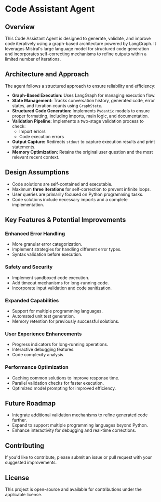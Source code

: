 # Code Assistant Agent

## Overview
This Code Assistant Agent is designed to generate, validate, and improve code iteratively using a graph-based architecture powered by LangGraph. It leverages Mistral's large language model for structured code generation and incorporates self-correcting mechanisms to refine outputs within a limited number of iterations.

## Architecture and Approach
The agent follows a structured approach to ensure reliability and efficiency:
- **Graph-Based Execution:** Uses LangGraph for managing execution flow.
- **State Management:** Tracks conversation history, generated code, error states, and iteration counts using `GraphState`.
- **Structured Code Generation:** Implements `Pydantic` models to ensure proper formatting, including imports, main logic, and documentation.
- **Validation Pipeline:** Implements a two-stage validation process to check:
  - Import errors
  - Code execution errors
- **Output Capture:** Redirects `stdout` to capture execution results and print statements.
- **Memory Optimization:** Retains the original user question and the most relevant recent context.

## Design Assumptions
- Code solutions are self-contained and executable.
- Maximum **three iterations** for self-correction to prevent infinite loops.
- User queries are primarily focused on Python programming tasks.
- Code solutions include necessary imports and a complete implementation.

## Key Features & Potential Improvements

### Enhanced Error Handling
- More granular error categorization.
- Implement strategies for handling different error types.
- Syntax validation before execution.

### Safety and Security
- Implement sandboxed code execution.
- Add timeout mechanisms for long-running code.
- Incorporate input validation and code sanitization.

### Expanded Capabilities
- Support for multiple programming languages.
- Automated unit test generation.
- Memory retention for previously successful solutions.

### User Experience Enhancements
- Progress indicators for long-running operations.
- Interactive debugging features.
- Code complexity analysis.

### Performance Optimization
- Caching common solutions to improve response time.
- Parallel validation checks for faster execution.
- Optimized model prompting for improved efficiency.

## Future Roadmap
- Integrate additional validation mechanisms to refine generated code further.
- Expand to support multiple programming languages beyond Python.
- Enhance interactivity for debugging and real-time corrections.

## Contributing
If you'd like to contribute, please submit an issue or pull request with your suggested improvements.

## License
This project is open-source and available for contributions under the applicable license.

